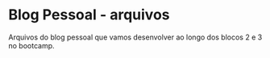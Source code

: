 # Blog Pessoal - arquivos

Arquivos do blog pessoal que vamos desenvolver ao longo dos blocos 2 e 3 no bootcamp.
